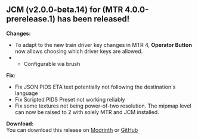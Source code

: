 ## JCM (v2.0.0-beta.14) for (MTR 4.0.0-prerelease.1) has been released!

**Changes:**
- To adapt to the new train driver key changes in MTR 4, **Operator Button** now allows choosing which driver keys are allowed.
- - Configurable via brush

**Fix:**
- Fix JSON PIDS ETA text potentially not following the destination's language
- Fix Scripted PIDS Preset not working reliably
- Fix some textures not being power-of-two resolution. The mipmap level can now be raised to 2 with solely MTR and JCM installed.

**Download:**  
You can download this release on [Modrinth](https://modrinth.com/mod/jcm) or [GitHub](https://github.com/DistrictOfJoban/Joban-Client-Mod/releases)
